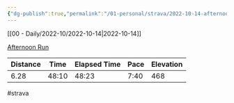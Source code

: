 ```yaml
---
{"dg-publish":true,"permalink":"/01-personal/strava/2022-10-14-afternoon-run/"}
---
```



[[00 - Daily/2022-10/2022-10-14\|2022-10-14]]

[Afternoon Run](https://www.strava.com/activities/7963875853)

| Distance | Time  | Elapsed Time | Pace | Elevation |
| -------- | ----- | ------------ | ---- | --------- |
| 6.28     | 48:10 | 48:23        | 7:40 | 468       |




#strava
